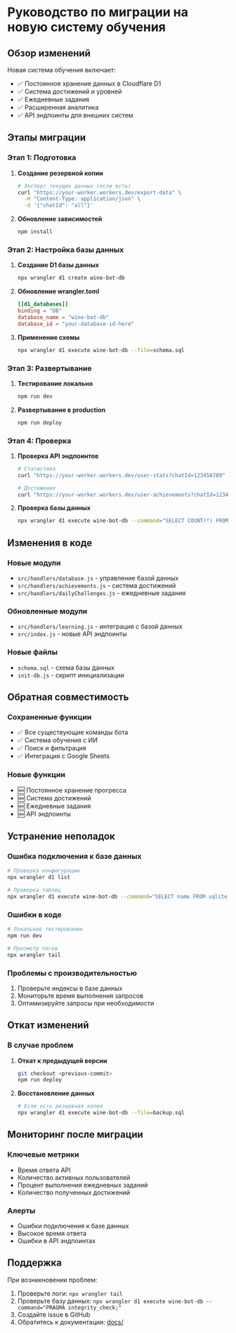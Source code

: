 # Руководство по миграции на новую систему обучения

## Обзор изменений

Новая система обучения включает:
- ✅ Постоянное хранение данных в Cloudflare D1
- ✅ Система достижений и уровней
- ✅ Ежедневные задания
- ✅ Расширенная аналитика
- ✅ API эндпоинты для внешних систем

## Этапы миграции

### Этап 1: Подготовка

1. **Создание резервной копии**
   ```bash
   # Экспорт текущих данных (если есть)
   curl "https://your-worker.workers.dev/export-data" \
     -H "Content-Type: application/json" \
     -d '{"chatId": "all"}'
   ```

2. **Обновление зависимостей**
   ```bash
   npm install
   ```

### Этап 2: Настройка базы данных

1. **Создание D1 базы данных**
   ```bash
   npx wrangler d1 create wine-bot-db
   ```

2. **Обновление wrangler.toml**
   ```toml
   [[d1_databases]]
   binding = "DB"
   database_name = "wine-bot-db"
   database_id = "your-database-id-here"
   ```

3. **Применение схемы**
   ```bash
   npx wrangler d1 execute wine-bot-db --file=schema.sql
   ```

### Этап 3: Развертывание

1. **Тестирование локально**
   ```bash
   npm run dev
   ```

2. **Развертывание в production**
   ```bash
   npm run deploy
   ```

### Этап 4: Проверка

1. **Проверка API эндпоинтов**
   ```bash
   # Статистика
   curl "https://your-worker.workers.dev/user-stats?chatId=123456789"
   
   # Достижения
   curl "https://your-worker.workers.dev/user-achievements?chatId=123456789"
   ```

2. **Проверка базы данных**
   ```bash
   npx wrangler d1 execute wine-bot-db --command="SELECT COUNT(*) FROM users;"
   ```

## Изменения в коде

### Новые модули
- `src/handlers/database.js` - управление базой данных
- `src/handlers/achievements.js` - система достижений
- `src/handlers/dailyChallenges.js` - ежедневные задания

### Обновленные модули
- `src/handlers/learning.js` - интеграция с базой данных
- `src/index.js` - новые API эндпоинты

### Новые файлы
- `schema.sql` - схема базы данных
- `init-db.js` - скрипт инициализации

## Обратная совместимость

### Сохраненные функции
- ✅ Все существующие команды бота
- ✅ Система обучения с ИИ
- ✅ Поиск и фильтрация
- ✅ Интеграция с Google Sheets

### Новые функции
- 🆕 Постоянное хранение прогресса
- 🆕 Система достижений
- 🆕 Ежедневные задания
- 🆕 API эндпоинты

## Устранение неполадок

### Ошибка подключения к базе данных
```bash
# Проверка конфигурации
npx wrangler d1 list

# Проверка таблиц
npx wrangler d1 execute wine-bot-db --command="SELECT name FROM sqlite_master WHERE type='table';"
```

### Ошибки в коде
```bash
# Локальное тестирование
npm run dev

# Просмотр логов
npx wrangler tail
```

### Проблемы с производительностью
1. Проверьте индексы в базе данных
2. Мониторьте время выполнения запросов
3. Оптимизируйте запросы при необходимости

## Откат изменений

### В случае проблем
1. **Откат к предыдущей версии**
   ```bash
   git checkout <previous-commit>
   npm run deploy
   ```

2. **Восстановление данных**
   ```bash
   # Если есть резервная копия
   npx wrangler d1 execute wine-bot-db --file=backup.sql
   ```

## Мониторинг после миграции

### Ключевые метрики
- Время ответа API
- Количество активных пользователей
- Процент выполнения ежедневных заданий
- Количество полученных достижений

### Алерты
- Ошибки подключения к базе данных
- Высокое время ответа
- Ошибки в API эндпоинтах

## Поддержка

При возникновении проблем:
1. Проверьте логи: `npx wrangler tail`
2. Проверьте базу данных: `npx wrangler d1 execute wine-bot-db --command="PRAGMA integrity_check;"`
3. Создайте issue в GitHub
4. Обратитесь к документации: [docs/](docs/) 